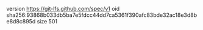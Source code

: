 version https://git-lfs.github.com/spec/v1
oid sha256:93868b033db5ba7e5fdcc44dd7ca5361f390afc83bde32ac18e3d8be8d8c895d
size 501
